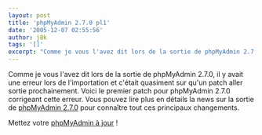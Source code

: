 ```yaml
---
layout: post
title: 'phpMyAdmin 2.7.0 pl1'
date: '2005-12-07 02:55:56'
author: j0k
tags: '[]'
excerpt: "Comme je vous l'avez dit lors de la sortie de phpMyAdmin 2.7.0, il y avait une erreur lors de l'importation et c'était quasiment sur qu'un patch aller sortie prochainement.     \nVoici le premier patch pour phpMyAdmin 2.7.0 corrigeant cette erreur.   Vous pouvez lire plus en détails la news sur la sortie de [phpMyAdmin      …"
---
```


Comme je vous l'avez dit lors de la sortie de phpMyAdmin 2.7.0, il y avait une erreur lors de l'importation et c'était quasiment sur qu'un patch aller sortie prochainement.
Voici le premier patch pour phpMyAdmin 2.7.0 corrigeant cette erreur.   Vous pouvez lire plus en détails la news sur la sortie de [phpMyAdmin 2.7.0](http://www.j0k3r.net/news-phpmyadmin-2-7-0-final-892.html) pour connaître tout ces principaux changements.

Mettez votre [phpMyAdmin à jour](http://www.phpmyadmin.net/home_page/downloads.php#2.7.0-pl1) !
